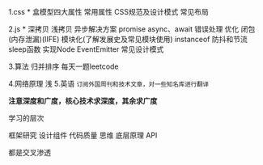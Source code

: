 



1.css *
盒模型四大属性 
常用属性 
CSS规范及设计模式 
常见布局

2.js *
深拷贝 浅拷贝
异步解决方案 promise async、await 错误处理 优化
闭包(内存泄漏)(IIFE) 模块化(了解发展史及常见模块使用)
instanceof
防抖和节流
sleep函数
实现Node EventEmitter
常见设计模式




3.算法 归并排序 每天一题leetcode


4.网络原理 浅 
5.英语 
`订阅外国周刊和技术文章，对一些知名库进行翻译`

**注意深度和广度，核心技术求深度，其余求广度**

学习的层次

框架研究
设计组件
代码质量
思维
底层原理 API

都是交叉渗透